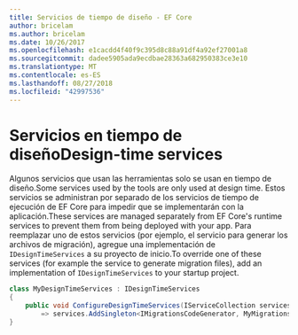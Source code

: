 ```yaml
---
title: Servicios de tiempo de diseño - EF Core
author: bricelam
ms.author: bricelam
ms.date: 10/26/2017
ms.openlocfilehash: e1cacdd4f40f9c395d8c88a91df4a92ef27001a8
ms.sourcegitcommit: dadee5905ada9ecdbae28363a682950383ce3e10
ms.translationtype: MT
ms.contentlocale: es-ES
ms.lasthandoff: 08/27/2018
ms.locfileid: "42997536"
---
```

<a name="design-time-services"></a><span data-ttu-id="05757-102">Servicios en tiempo de diseño</span><span class="sxs-lookup"><span data-stu-id="05757-102">Design-time services</span></span>
====================
<span data-ttu-id="05757-103">Algunos servicios que usan las herramientas solo se usan en tiempo de diseño.</span><span class="sxs-lookup"><span data-stu-id="05757-103">Some services used by the tools are only used at design time.</span></span> <span data-ttu-id="05757-104">Estos servicios se administran por separado de los servicios de tiempo de ejecución de EF Core para impedir que se implementarán con la aplicación.</span><span class="sxs-lookup"><span data-stu-id="05757-104">These services are managed separately from EF Core's runtime services to prevent them from being deployed with your app.</span></span> <span data-ttu-id="05757-105">Para reemplazar uno de estos servicios (por ejemplo, el servicio para generar los archivos de migración), agregue una implementación de `IDesignTimeServices` a su proyecto de inicio.</span><span class="sxs-lookup"><span data-stu-id="05757-105">To override one of these services (for example the service to generate migration files), add an implementation of `IDesignTimeServices` to your startup project.</span></span>

``` csharp
class MyDesignTimeServices : IDesignTimeServices
{
    public void ConfigureDesignTimeServices(IServiceCollection services)
        => services.AddSingleton<IMigrationsCodeGenerator, MyMigrationsCodeGenerator>()
}
```
